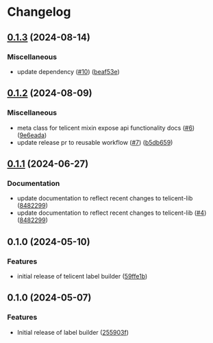 # Changelog

## [0.1.3](https://github.com/telicent-oss/label-builder/compare/v0.1.2...v0.1.3) (2024-08-14)


### Miscellaneous

* update dependency ([#10](https://github.com/telicent-oss/label-builder/issues/10)) ([beaf53e](https://github.com/telicent-oss/label-builder/commit/beaf53ed34042f7ff70ffd0161e34536f43d9162))

## [0.1.2](https://github.com/telicent-oss/label-builder/compare/v0.1.1...v0.1.2) (2024-08-09)


### Miscellaneous

* meta class for telicent mixin expose api functionality docs ([#6](https://github.com/telicent-oss/label-builder/issues/6)) ([9e6eada](https://github.com/telicent-oss/label-builder/commit/9e6eadaae178b14b45b0da9143b84e52a0584aa1))
* update release pr to reusable workflow ([#7](https://github.com/telicent-oss/label-builder/issues/7)) ([b5db659](https://github.com/telicent-oss/label-builder/commit/b5db659b1663c9cfe96084a2a4f577e34ada5fda))

## [0.1.1](https://github.com/telicent-oss/label-builder/compare/v0.1.0...v0.1.1) (2024-06-27)


### Documentation

* update documentation to reflect recent changes to telicent-lib ([8482299](https://github.com/telicent-oss/label-builder/commit/84822998a0445c672cb9f17742bfc963794948da))
* update documentation to reflect recent changes to telicent-lib ([#4](https://github.com/telicent-oss/label-builder/issues/4)) ([8482299](https://github.com/telicent-oss/label-builder/commit/84822998a0445c672cb9f17742bfc963794948da))

## 0.1.0 (2024-05-10)


### Features

* initial release of telicent label builder ([59ffe1b](https://github.com/telicent-oss/label-builder/commit/59ffe1bd54aae57ab62175e8065e0fc9e86bc4b2))

## 0.1.0 (2024-05-07)


### Features

* Initial release of label builder ([255903f](https://github.com/telicent-oss/label-builder/commit/255903f327573e7caf1f0f3b91cbf86aadf9e595))
